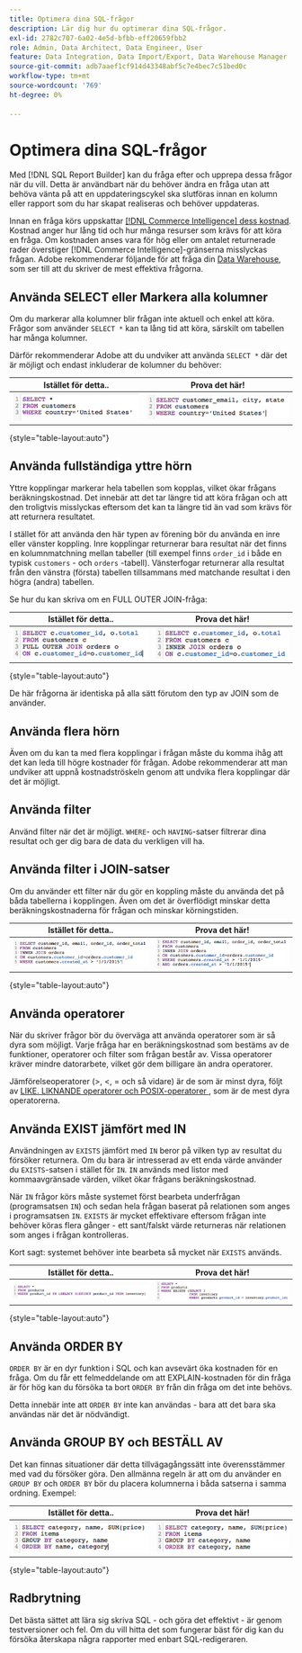 ```yaml
---
title: Optimera dina SQL-frågor
description: Lär dig hur du optimerar dina SQL-frågor.
exl-id: 2782c707-6a02-4e5d-bfbb-eff20659fbb2
role: Admin, Data Architect, Data Engineer, User
feature: Data Integration, Data Import/Export, Data Warehouse Manager
source-git-commit: adb7aaef1cf914d43348abf5c7e4bec7c51bed0c
workflow-type: tm+mt
source-wordcount: '769'
ht-degree: 0%

---
```


# Optimera dina SQL-frågor

Med [!DNL SQL Report Builder] kan du fråga efter och upprepa dessa frågor när du vill. Detta är användbart när du behöver ändra en fråga utan att behöva vänta på att en uppdateringscykel ska slutföras innan en kolumn eller rapport som du har skapat realiseras och behöver uppdateras.

Innan en fråga körs uppskattar [[!DNL Commerce Intelligence] dess kostnad](https://experienceleague.adobe.com/docs/commerce-knowledge-base/kb/troubleshooting/miscellaneous/sql-queries-explain-cost-errors.html). Kostnad anger hur lång tid och hur många resurser som krävs för att köra en fråga. Om kostnaden anses vara för hög eller om antalet returnerade rader överstiger [!DNL Commerce Intelligence]-gränserna misslyckas frågan. Adobe rekommenderar följande för att fråga din [Data Warehouse](../data-analyst/data-warehouse-mgr/tour-dwm.md), som ser till att du skriver de mest effektiva frågorna.

## Använda SELECT eller Markera alla kolumner

Om du markerar alla kolumner blir frågan inte aktuell och enkel att köra. Frågor som använder `SELECT *` kan ta lång tid att köra, särskilt om tabellen har många kolumner.

Därför rekommenderar Adobe att du undviker att använda `SELECT *` där det är möjligt och endast inkluderar de kolumner du behöver:

| **Istället för detta..** | **Prova det här!** |
|-----|-----|
| ![](../../mbi/assets/Select_all_1.png) | ![](../../mbi/assets/Select_all_2.png) |

{style="table-layout:auto"}

## Använda fullständiga yttre hörn

Yttre kopplingar markerar hela tabellen som kopplas, vilket ökar frågans beräkningskostnad. Det innebär att det tar längre tid att köra frågan och att den troligtvis misslyckas eftersom det kan ta längre tid än vad som krävs för att returnera resultatet.

I stället för att använda den här typen av förening bör du använda en inre eller vänster koppling. Inre kopplingar returnerar bara resultat när det finns en kolumnmatchning mellan tabeller (till exempel finns `order_id` i både en typisk `customers` - och `orders` -tabell). Vänsterfogar returnerar alla resultat från den vänstra (första) tabellen tillsammans med matchande resultat i den högra (andra) tabellen.

Se hur du kan skriva om en FULL OUTER JOIN-fråga:

| **Istället för detta..** | **Prova det här!** |
|-----|-----|
| ![](../../mbi/assets/Full_Outer_Join_1.png) | ![](../../mbi/assets/Full_Outer_Join_2.png) |

{style="table-layout:auto"}

De här frågorna är identiska på alla sätt förutom den typ av JOIN som de använder.

## Använda flera hörn

Även om du kan ta med flera kopplingar i frågan måste du komma ihåg att det kan leda till högre kostnader för frågan. Adobe rekommenderar att man undviker att uppnå kostnadströskeln genom att undvika flera kopplingar där det är möjligt.

## Använda filter

Använd filter när det är möjligt. `WHERE`- och `HAVING`-satser filtrerar dina resultat och ger dig bara de data du verkligen vill ha.

## Använda filter i JOIN-satser

Om du använder ett filter när du gör en koppling måste du använda det på båda tabellerna i kopplingen. Även om det är överflödigt minskar detta beräkningskostnaderna för frågan och minskar körningstiden.

| **Istället för detta..** | **Prova det här!** |
|-----|-----|
| ![](../../mbi/assets/Join_filters_1.png) | ![](../../mbi/assets/Join_filters_2.png) |

{style="table-layout:auto"}

## Använda operatorer

När du skriver frågor bör du överväga att använda operatorer som är så dyra som möjligt. Varje fråga har en beräkningskostnad som bestäms av de funktioner, operatorer och filter som frågan består av. Vissa operatorer kräver mindre datorarbete, vilket gör dem billigare än andra operatorer.

Jämförelseoperatorer (>, &lt;, = och så vidare) är de som är minst dyra, följt av [LIKE. LIKNANDE operatorer och POSIX-operatorer ](https://www.postgresql.org/docs/9.5/functions-matching.html), som är de mest dyra operatorerna.

## Använda EXIST jämfört med IN

Användningen av `EXISTS` jämfört med `IN` beror på vilken typ av resultat du försöker returnera. Om du bara är intresserad av ett enda värde använder du `EXISTS`-satsen i stället för `IN`. `IN` används med listor med kommaavgränsade värden, vilket ökar frågans beräkningskostnad.

När `IN` frågor körs måste systemet först bearbeta underfrågan (programsatsen `IN`) och sedan hela frågan baserat på relationen som anges i programsatsen `IN`. `EXISTS` är mycket effektivare eftersom frågan inte behöver köras flera gånger - ett sant/falskt värde returneras när relationen som anges i frågan kontrolleras.

Kort sagt: systemet behöver inte bearbeta så mycket när `EXISTS` används.

| **Istället för detta..** | **Prova det här!** |
|-----|-----|
| ![](../../mbi/assets/Exists_1.png) | ![](../../mbi/assets/Exists_2.png) |

{style="table-layout:auto"}

## Använda ORDER BY

`ORDER BY` är en dyr funktion i SQL och kan avsevärt öka kostnaden för en fråga. Om du får ett felmeddelande om att EXPLAIN-kostnaden för din fråga är för hög kan du försöka ta bort `ORDER BY` från din fråga om det inte behövs.

Detta innebär inte att `ORDER BY` inte kan användas - bara att det bara ska användas när det är nödvändigt.

## Använda GROUP BY och BESTÄLL AV

Det kan finnas situationer där detta tillvägagångssätt inte överensstämmer med vad du försöker göra. Den allmänna regeln är att om du använder en `GROUP BY` och `ORDER BY` bör du placera kolumnerna i båda satserna i samma ordning. Exempel:

| **Istället för detta..** | **Prova det här!** |
|-----|-----|
| ![](../../mbi/assets/Group_by_2.png) | ![](../../mbi/assets/Group_by_1.png) |

{style="table-layout:auto"}

## Radbrytning

Det bästa sättet att lära sig skriva SQL - och göra det effektivt - är genom testversioner och fel. Om du vill hitta det som fungerar bäst för dig kan du försöka återskapa några rapporter med enbart SQL-redigeraren.
